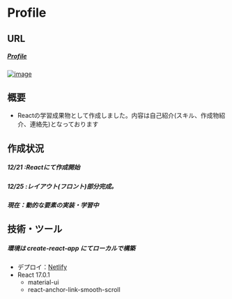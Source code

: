 # Profile

## URL
##### [Profile](https://elastic-ride-866e1b.netlify.app/)
[![image](https://user-images.githubusercontent.com/62997834/103132898-8bff7b80-46ea-11eb-8f16-cd2dd149a63e.png)](https://elastic-ride-866e1b.netlify.app/)

## 概要
- Reactの学習成果物として作成しました。内容は自己紹介(スキル、作成物紹介、連絡先)となっております

## 作成状況
##### 12/21 :Reactにて作成開始 
##### 12/25 :レイアウト(フロント)部分完成。
##### 現在：動的な要素の実装・学習中

## 技術・ツール
##### 環境は create-react-app にてローカルで構築
- デプロイ：[Netlify](https://www.netlify.com/)
- React 17.0.1
    - material-ui
    - react-anchor-link-smooth-scroll
